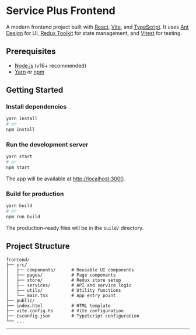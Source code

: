 # Service Plus Frontend

A modern frontend project built with [React](https://react.dev/), [Vite](https://vitejs.dev/), and [TypeScript](https://www.typescriptlang.org/). It uses [Ant Design](https://ant.design/) for UI, [Redux Toolkit](https://redux-toolkit.js.org/) for state management, and [Vitest](https://vitest.dev/) for testing.

## Prerequisites

- [Node.js](https://nodejs.org/) (v16+ recommended)
- [Yarn](https://yarnpkg.com/) or [npm](https://www.npmjs.com/)

## Getting Started

### Install dependencies

```bash
yarn install
# or
npm install
```

### Run the development server

```bash
yarn start
# or
npm start
```

The app will be available at [http://localhost:3000](http://localhost:3000).

### Build for production

```bash
yarn build
# or
npm run build
```

The production-ready files will be in the `build/` directory.

## Project Structure

```
frontend/
├── src/
│   ├── components/      # Reusable UI components
│   ├── pages/           # Page components
│   ├── store/           # Redux store setup
│   ├── services/        # API and service logic
│   ├── utils/           # Utility functions
│   └── main.tsx         # App entry point
├── public/
├── index.html           # HTML template
├── vite.config.ts       # Vite configuration
├── tsconfig.json        # TypeScript configuration
└── ...
```

---
